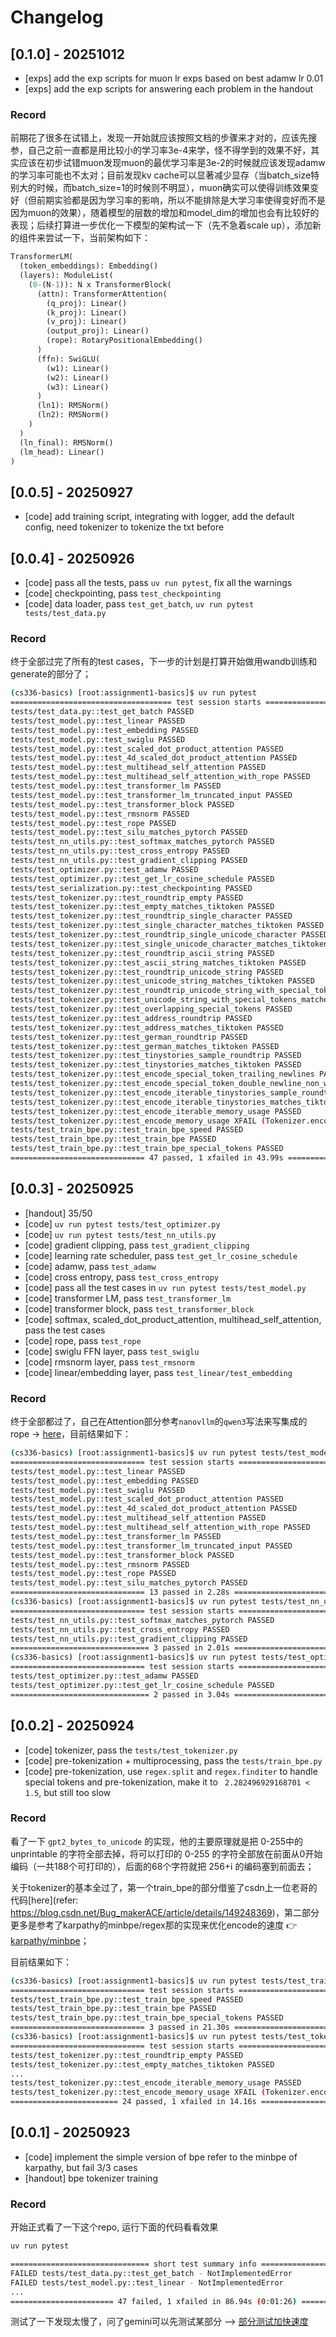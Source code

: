 # Changelog

## [0.1.0] - 20251012

- [exps] add the exp scripts for muon lr exps based on best adamw lr 0.01
- [exps] add the exp scripts for answering each problem in the handout

### Record

前期花了很多在试错上，发现一开始就应该按照文档的步骤来才对的，应该先搜参，自己之前一直都是用比较小的学习率3e-4来学，怪不得学到的效果不好，其实应该在初步试错muon发现muon的最优学习率是3e-2的时候就应该发现adamw的学习率可能也不太对；目前发现kv cache可以显著减少显存（当batch_size特别大的时候，而batch_size=1的时候则不明显），muon确实可以使得训练效果变好（但前期实验都是因为学习率的影响，所以不能排除是大学习率使得变好而不是因为muon的效果），随着模型的层数的增加和model_dim的增加也会有比较好的表现；后续打算进一步优化一下模型的架构试一下（先不急着scale up），添加新的组件来尝试一下，当前架构如下：

```python
TransformerLM(
  (token_embeddings): Embedding()
  (layers): ModuleList(
    (0-(N-1)): N x TransformerBlock(
      (attn): TransformerAttention(
        (q_proj): Linear()
        (k_proj): Linear()
        (v_proj): Linear()
        (output_proj): Linear()
        (rope): RotaryPositionalEmbedding()
      )
      (ffn): SwiGLU(
        (w1): Linear()
        (w2): Linear()
        (w3): Linear()
      )
      (ln1): RMSNorm()
      (ln2): RMSNorm()
    )
  )
  (ln_final): RMSNorm()
  (lm_head): Linear()
)
```

## [0.0.5] - 20250927

- [code] add training script, integrating with logger, add the default config, need tokenizer to tokenize the txt before

## [0.0.4] - 20250926

- [code] pass all the tests, pass `uv run pytest`, fix all the warnings
- [code] checkpointing, pass `test_checkpointing`
- [code] data loader, pass `test_get_batch`, `uv run pytest tests/test_data.py`

### Record

终于全部过完了所有的test cases，下一步的计划是打算开始做用wandb训练和generate的部分了；

```bash
(cs336-basics) [root:assignment1-basics]$ uv run pytest
==================================== test session starts ====================================
tests/test_data.py::test_get_batch PASSED
tests/test_model.py::test_linear PASSED
tests/test_model.py::test_embedding PASSED
tests/test_model.py::test_swiglu PASSED
tests/test_model.py::test_scaled_dot_product_attention PASSED
tests/test_model.py::test_4d_scaled_dot_product_attention PASSED
tests/test_model.py::test_multihead_self_attention PASSED
tests/test_model.py::test_multihead_self_attention_with_rope PASSED
tests/test_model.py::test_transformer_lm PASSED
tests/test_model.py::test_transformer_lm_truncated_input PASSED
tests/test_model.py::test_transformer_block PASSED
tests/test_model.py::test_rmsnorm PASSED
tests/test_model.py::test_rope PASSED
tests/test_model.py::test_silu_matches_pytorch PASSED
tests/test_nn_utils.py::test_softmax_matches_pytorch PASSED
tests/test_nn_utils.py::test_cross_entropy PASSED
tests/test_nn_utils.py::test_gradient_clipping PASSED
tests/test_optimizer.py::test_adamw PASSED
tests/test_optimizer.py::test_get_lr_cosine_schedule PASSED
tests/test_serialization.py::test_checkpointing PASSED
tests/test_tokenizer.py::test_roundtrip_empty PASSED
tests/test_tokenizer.py::test_empty_matches_tiktoken PASSED
tests/test_tokenizer.py::test_roundtrip_single_character PASSED
tests/test_tokenizer.py::test_single_character_matches_tiktoken PASSED
tests/test_tokenizer.py::test_roundtrip_single_unicode_character PASSED
tests/test_tokenizer.py::test_single_unicode_character_matches_tiktoken PASSED
tests/test_tokenizer.py::test_roundtrip_ascii_string PASSED
tests/test_tokenizer.py::test_ascii_string_matches_tiktoken PASSED
tests/test_tokenizer.py::test_roundtrip_unicode_string PASSED
tests/test_tokenizer.py::test_unicode_string_matches_tiktoken PASSED
tests/test_tokenizer.py::test_roundtrip_unicode_string_with_special_tokens PASSED
tests/test_tokenizer.py::test_unicode_string_with_special_tokens_matches_tiktoken PASSED
tests/test_tokenizer.py::test_overlapping_special_tokens PASSED
tests/test_tokenizer.py::test_address_roundtrip PASSED
tests/test_tokenizer.py::test_address_matches_tiktoken PASSED
tests/test_tokenizer.py::test_german_roundtrip PASSED
tests/test_tokenizer.py::test_german_matches_tiktoken PASSED
tests/test_tokenizer.py::test_tinystories_sample_roundtrip PASSED
tests/test_tokenizer.py::test_tinystories_matches_tiktoken PASSED
tests/test_tokenizer.py::test_encode_special_token_trailing_newlines PASSED
tests/test_tokenizer.py::test_encode_special_token_double_newline_non_whitespace PASSED
tests/test_tokenizer.py::test_encode_iterable_tinystories_sample_roundtrip PASSED
tests/test_tokenizer.py::test_encode_iterable_tinystories_matches_tiktoken PASSED
tests/test_tokenizer.py::test_encode_iterable_memory_usage PASSED
tests/test_tokenizer.py::test_encode_memory_usage XFAIL (Tokenizer.encode is expected to take more memory than allotted (1MB).)
tests/test_train_bpe.py::test_train_bpe_speed PASSED
tests/test_train_bpe.py::test_train_bpe PASSED
tests/test_train_bpe.py::test_train_bpe_special_tokens PASSED
============================== 47 passed, 1 xfailed in 43.99s ===============================
```

## [0.0.3] - 20250925

- [handout] 35/50
- [code] `uv run pytest tests/test_optimizer.py`
- [code] `uv run pytest tests/test_nn_utils.py`
- [code] gradient clipping, pass `test_gradient_clipping`
- [code] learning rate scheduler, pass `test_get_lr_cosine_schedule`
- [code] adamw, pass `test_adamw`
- [code] cross entropy, pass `test_cross_entropy`
- [code] pass all the test cases in `uv run pytest tests/test_model.py`
- [code] transformer LM, pass `test_transformer_lm`
- [code] transformer block, pass `test_transformer_block`
- [code] softmax, scaled_dot_product_attention, multihead_self_attention, pass the test cases
- [code] rope, pass `test_rope`
- [code] swiglu FFN layer, pass `test_swiglu`
- [code] rmsnorm layer, pass `test_rmsnorm`
- [code] linear/embedding layer, pass `test_linear/test_embedding`

### Record

终于全部都过了，自己在Attention部分参考`nanovllm`的`qwen3`写法来写集成的rope -> [here](https://github.com/GeeeekExplorer/nano-vllm/blob/main/nanovllm/models/qwen3.py#L53)，目前结果如下：

```bash
(cs336-basics) [root:assignment1-basics]$ uv run pytest tests/test_model.py
============================== test session starts ==============================
tests/test_model.py::test_linear PASSED
tests/test_model.py::test_embedding PASSED
tests/test_model.py::test_swiglu PASSED
tests/test_model.py::test_scaled_dot_product_attention PASSED
tests/test_model.py::test_4d_scaled_dot_product_attention PASSED
tests/test_model.py::test_multihead_self_attention PASSED
tests/test_model.py::test_multihead_self_attention_with_rope PASSED
tests/test_model.py::test_transformer_lm PASSED
tests/test_model.py::test_transformer_lm_truncated_input PASSED
tests/test_model.py::test_transformer_block PASSED
tests/test_model.py::test_rmsnorm PASSED
tests/test_model.py::test_rope PASSED
tests/test_model.py::test_silu_matches_pytorch PASSED
============================== 13 passed in 2.28s ===============================
(cs336-basics) [root:assignment1-basics]$ uv run pytest tests/test_nn_utils.py
============================== test session starts ==============================
tests/test_nn_utils.py::test_softmax_matches_pytorch PASSED
tests/test_nn_utils.py::test_cross_entropy PASSED
tests/test_nn_utils.py::test_gradient_clipping PASSED
=============================== 3 passed in 2.01s ===============================
(cs336-basics) [root:assignment1-basics]$ uv run pytest tests/test_optimizer.py
============================== test session starts ==============================
tests/test_optimizer.py::test_adamw PASSED
tests/test_optimizer.py::test_get_lr_cosine_schedule PASSED
=============================== 2 passed in 3.04s ===============================
```

## [0.0.2] - 20250924

- [code] tokenizer, pass the `tests/test_tokenizer.py`
- [code] pre-tokenization + multiprocessing, pass the `tests/train_bpe.py`
- [code] pre-tokenization, use `regex.split` and `regex.finditer` to handle special tokens and pre-tokenization, make it to ` 2.282496929168701 < 1.5`, but still too slow

### Record

看了一下 `gpt2_bytes_to_unicode` 的实现，他的主要原理就是把 0-255中的 unprintable 的字符全部去掉，将可以打印的 0-255 的字符全部放在前面从0开始编码（一共188个可打印的），后面的68个字符就把 256+i 的编码塞到前面去；

关于tokenizer的基本全过了，第一个train_bpe的部分借鉴了csdn上一位老哥的代码[here](refer: https://blog.csdn.net/Bug_makerACE/article/details/149248369)，第二部分更多是参考了karpathy的minbpe/regex那的实现来优化encode的速度 👉 [karpathy/minbpe](https://github.com/karpathy/minbpe)；

目前结果如下：

```bash
(cs336-basics) [root:assignment1-basics]$ uv run pytest tests/test_train_bpe.py 
============================== test session starts ==============================
tests/test_train_bpe.py::test_train_bpe_speed PASSED
tests/test_train_bpe.py::test_train_bpe PASSED
tests/test_train_bpe.py::test_train_bpe_special_tokens PASSED
============================== 3 passed in 21.30s ===============================
(cs336-basics) [root:assignment1-basics]$ uv run pytest tests/test_tokenizer.py
============================== test session starts ==============================
tests/test_tokenizer.py::test_roundtrip_empty PASSED
tests/test_tokenizer.py::test_empty_matches_tiktoken PASSED
...
tests/test_tokenizer.py::test_encode_iterable_memory_usage PASSED
tests/test_tokenizer.py::test_encode_memory_usage XFAIL (Tokenizer.encode is expected to take more memory than allotted (1MB).)
======================== 24 passed, 1 xfailed in 14.16s =========================
```

## [0.0.1] - 20250923

- [code] implement the simple version of bpe refer to the minbpe of karpathy, but fail 3/3 cases
- [handout] bpe tokenizer training

### Record

开始正式看了一下这个repo, 运行下面的代码看看效果

```bash
uv run pytest
```

```bash
=============================== short test summary info ================================
FAILED tests/test_data.py::test_get_batch - NotImplementedError
FAILED tests/test_model.py::test_linear - NotImplementedError
...
======================= 47 failed, 1 xfailed in 86.94s (0:01:26) =======================
```

测试了一下发现太慢了，问了gemini可以先测试某部分 --> [部分测试加快速度](../tips/部分测试加快速度.md)
